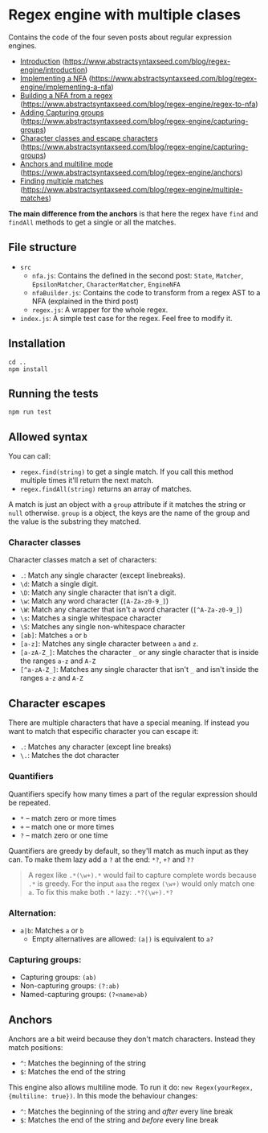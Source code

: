 # Regex engine with multiple clases

Contains the code of the four seven posts about regular expression engines.
* [Introduction](https://www.abstractsyntaxseed.com/blog/regex-engine/introduction) (https://www.abstractsyntaxseed.com/blog/regex-engine/introduction)
* [Implementing a NFA](https://www.abstractsyntaxseed.com/blog/regex-engine/implementing-a-nfa) (https://www.abstractsyntaxseed.com/blog/regex-engine/implementing-a-nfa)
* [Building a NFA from a regex](https://www.abstractsyntaxseed.com/blog/regex-engine/regex-to-nfa) (https://www.abstractsyntaxseed.com/blog/regex-engine/regex-to-nfa)
* [Adding Capturing groups](https://www.abstractsyntaxseed.com/blog/regex-engine/capturing-groups) (https://www.abstractsyntaxseed.com/blog/regex-engine/capturing-groups)
* [Character classes and escape characters](https://www.abstractsyntaxseed.com/blog/regex-engine/character-classes) (https://www.abstractsyntaxseed.com/blog/regex-engine/capturing-groups)
* [Anchors and multiline mode](https://www.abstractsyntaxseed.com/blog/regex-engine/anchors) (https://www.abstractsyntaxseed.com/blog/regex-engine/anchors)
* [Finding multiple matches](https://www.abstractsyntaxseed.com/blog/regex-engine/multiple-matches) (https://www.abstractsyntaxseed.com/blog/regex-engine/multiple-matches)

**The main difference from the anchors** is that here the regex have `find` and `findAll` methods to get a single or all the matches. 

## File structure
* `src`
    * `nfa.js`: Contains the defined in the second post: `State`, `Matcher`, `EpsilonMatcher`, `CharacterMatcher`, `EngineNFA`
    * `nfaBuilder.js`: Contains the code to transform from a regex AST to a NFA (explained in the third post)
    * `regex.js`: A wrapper for the whole regex.
* `index.js`: A simple test case for the regex. Feel free to modify it.

## Installation
```
cd ..
npm install
``` 
## Running the tests 
```
npm run test
``` 

## Allowed syntax
You can call:
* `regex.find(string)` to get a single match. If you call this method multiple times it'll return the next match.
* `regex.findAll(string)` returns an array of matches.

A match is just an object with a `group` attribute if it matches the string or `null` otherwise. `group` is a object, 
the keys are the name of the group and the value is the substring they matched.

### Character classes
Character classes match a set of characters:
* `.`: Match any single character (except linebreaks).
* `\d`: Match a single digit.
* `\D`: Match any single character that isn't a digit.
* `\w`: Match any word character (`[A-Za-z0-9_]`)
* `\W`: Match any character that isn't a word character (`[^A-Za-z0-9_]`)
* `\s`: Matches a single whitespace character
* `\S`: Matches any single non-whitespace character
* `[ab]`: Matches `a` or `b`
* `[a-z]`: Matches any single character between `a` and `z`.
* `[a-zA-Z_]`: Matches the character `_` or any single character that is inside the ranges `a-z` and `A-Z`
* `[^a-zA-Z_]`: Matches any single character that isn't `_` and isn't inside the ranges `a-z` and `A-Z`

## Character escapes
There are multiple characters that have a special meaning. If instead you want to match that especific character you can escape it:
* `.`: Matches any character (except line breaks)
* `\.`: Matches the dot character

### Quantifiers
Quantifiers specify how many times a part of the regular expression should be repeated.
* `*` – match zero or more times
* `+` – match one or more times
* `?` – match zero or one time

Quantifiers are greedy by default, so they'll match as much input as they can. To make them lazy add a `?` at the end: `*?`, `+?` and `??`

> A regex like `.*(\w+).*` would fail to capture complete words because `.*` is greedy. For the input `aaa` the regex `(\w+)` would 
> only match one `a`. To fix this make both `.*` lazy: `.*?(\w+).*?`

### Alternation:
* `a|b`: Matches `a` or `b`
    * Empty alternatives are allowed: `(a|)` is equivalent to `a?`

### Capturing groups:
* Capturing groups: `(ab)`
* Non-capturing groups: `(?:ab)`
* Named-capturing groups: `(?<name>ab)`

## Anchors
Anchors are a bit weird because they don't match characters. Instead they match positions:
* `^`: Matches the beginning of the string
* `$`: Matches the end of the string

This engine also allows multiline mode. To run it do: `new Regex(yourRegex, {multiline: true})`. In this mode the behaviour changes:
* `^`: Matches the beginning of the string and *after* every line break
* `$`: Matches the end of the string and *before* every line break